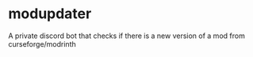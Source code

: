 # modupdater
A private discord bot that checks if there is a new version of a mod from curseforge/modrinth
